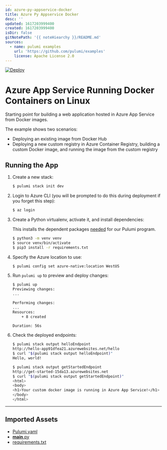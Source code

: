 ```yaml
---
id: azure-py-appservice-docker
title: Azure Py Appservice Docker
desc: ''
updated: 1617203999400
created: 1617203999400
isDir: false
gitNotePath: '{{ noteHiearchy }}/README.md'
sources:
  - name: pulumi examples
    url: 'https://github.com/pulumi/examples'
    license: Apache License 2.0
---
```

[![Deploy](https://get.pulumi.com/new/button.svg)](https://app.pulumi.com/new)

# Azure App Service Running Docker Containers on Linux

Starting point for building a web application hosted in Azure App Service from Docker images.

The example shows two scenarios:

- Deploying an existing image from Docker Hub
- Deploying a new custom registry in Azure Container Registry, building a custom Docker image, and running the image from the custom registry

## Running the App

1. Create a new stack:

   ```bash
   $ pulumi stack init dev
   ```

2. Login to Azure CLI (you will be prompted to do this during deployment if you forget this step):

   ```bash
   $ az login
   ```

3. Create a Python virtualenv, activate it, and install dependencies:

   This installs the dependent packages [needed](https://www.pulumi.com/docs/intro/concepts/how-pulumi-works/) for our Pulumi program.

   ```bash
   $ python3 -m venv venv
   $ source venv/bin/activate
   $ pip3 install -r requirements.txt
   ```

4. Specify the Azure location to use:

   ```bash
   $ pulumi config set azure-native:location WestUS
   ```

5. Run `pulumi up` to preview and deploy changes:

   ```bash
   $ pulumi up
   Previewing changes:
   ...

   Performing changes:
   ...
   Resources:
       + 8 created

   Duration: 56s
   ```

6. Check the deployed endpoints:

   ```bash
   $ pulumi stack output helloEndpoint
   http://hello-app91dfea21.azurewebsites.net/hello
   $ curl "$(pulumi stack output helloEndpoint)"
   Hello, world!

   $ pulumi stack output getStartedEndpoint
   http://get-started-15da13.azurewebsites.net
   $ curl "$(pulumi stack output getStartedEndpoint)"
   <html>
   <body>
   <h1>Your custom docker image is running in Azure App Service!</h1>
   </body>
   </html>
   ```

* * *

## Imported Assets

- [Pulumi.yaml](/assets/pulumi.yaml)
- [**main**.py](/assets/__main__.py)
- [requirements.txt](/assets/requirements.txt)

